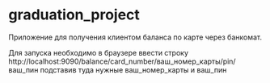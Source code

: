 # graduation_project
Приложение для получения клиентом баланса по карте через банкомат.

Для запуска необходимо в браузере ввести строку 
http://localhost:9090/balance/card_number/ваш_номер_карты/pin/ваш_пин
подставив туда нужные ваш_номер_карты и ваш_пин